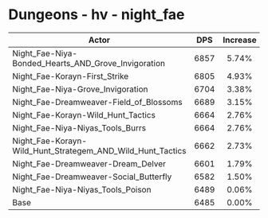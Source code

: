 # Dungeons - hv - night_fae
| Actor | DPS | Increase |
|---|:---:|:---:|
|Night_Fae-Niya-Bonded_Hearts_AND_Grove_Invigoration|6857|5.74%|
|Night_Fae-Korayn-First_Strike|6805|4.93%|
|Night_Fae-Niya-Grove_Invigoration|6704|3.38%|
|Night_Fae-Dreamweaver-Field_of_Blossoms|6689|3.15%|
|Night_Fae-Korayn-Wild_Hunt_Tactics|6664|2.76%|
|Night_Fae-Niya-Niyas_Tools_Burrs|6664|2.76%|
|Night_Fae-Korayn-Wild_Hunt_Strategem_AND_Wild_Hunt_Tactics|6662|2.73%|
|Night_Fae-Dreamweaver-Dream_Delver|6601|1.79%|
|Night_Fae-Dreamweaver-Social_Butterfly|6582|1.50%|
|Night_Fae-Niya-Niyas_Tools_Poison|6489|0.06%|
|Base|6485|0.00%|
